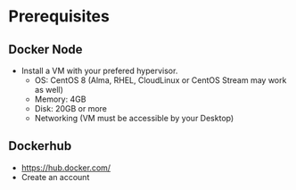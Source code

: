# Prerequisites

## Docker Node
* Install a VM with your prefered hypervisor.
	* OS: CentOS 8 (Alma, RHEL, CloudLinux or CentOS Stream may work as well)
	* Memory: 4GB
	* Disk: 20GB or more
	* Networking (VM must be accessible by your Desktop)

## Dockerhub
* https://hub.docker.com/
* Create an account


<!--stackedit_data:
eyJoaXN0b3J5IjpbMjYxNzA4NDcwLDE0MzkxNzAxNjksNzcxNj
gxNzUxLDQ3NjM3NDExNl19
-->